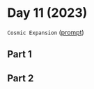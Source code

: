 # Day 11 (2023)

`Cosmic Expansion` ([prompt](https://adventofcode.com/2023/day/11))

## Part 1

## Part 2

